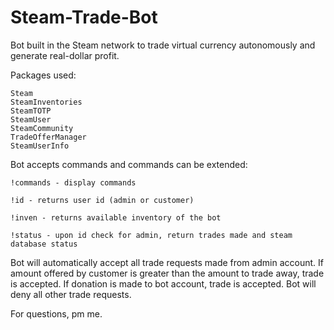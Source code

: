 # Steam-Trade-Bot
Bot built in the Steam network to trade virtual currency autonomously and generate real-dollar profit.

Packages used:

    Steam
    SteamInventories
    SteamTOTP
    SteamUser
    SteamCommunity
    TradeOfferManager
    SteamUserInfo

Bot accepts commands and commands can be extended:

    !commands - display commands

    !id - returns user id (admin or customer)

    !inven - returns available inventory of the bot

    !status - upon id check for admin, return trades made and steam database status

Bot will automatically accept all trade requests made from admin account.  If amount offered 
by customer is greater than the amount to trade away, trade is accepted.  If donation is made
to bot account, trade is accepted.  Bot will deny all other trade requests.

For questions, pm me.

